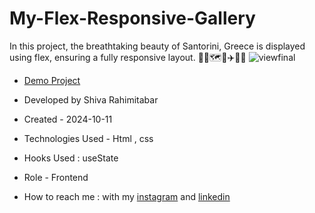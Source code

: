 # My-Flex-Responsive-Gallery
In this project, the breathtaking beauty of Santorini, Greece is displayed using flex, ensuring a fully responsive layout. 🌊🌊🗺️🌅✈️🌊🌊
![viewfinal](https://user-images.githubusercontent.com/109727844/204102879-086fee63-9bda-43b2-a1aa-49879c3f2d39.jpg)



- [Demo Project](https://rahimitabarshiva.github.io/My-Flex-Responsive-Gallery/)

- Developed by Shiva Rahimitabar

- Created - 2024-10-11

- Technologies Used - Html , css 

- Hooks Used : useState 

- Role - Frontend

- How to reach me : with my [instagram](https://www.instagram.com/shiva.rahimitabar.dev) and [linkedin](https://www.linkedin.com/in/shiva-rahimitabar-7477b432b/)
